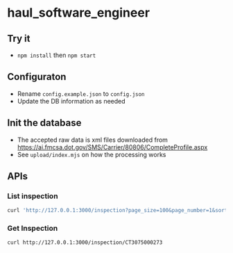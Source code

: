 # haul_software_engineer

## Try it
- `npm install` then `npm start`

## Configuraton
- Rename `config.example.json` to `config.json` 
- Update the DB information as needed

## Init the database
- The accepted raw data is xml files downloaded from https://ai.fmcsa.dot.gov/SMS/Carrier/80806/CompleteProfile.aspx
- See `upload/index.mjs` on how the processing works

## APIs

### List inspection
```sh
curl 'http://127.0.0.1:3000/inspection?page_size=100&page_number=1&sort_by=date&sort_order=asc&basic=Unsafe Driving'
```

### Get Inspection

```sh
curl http://127.0.0.1:3000/inspection/CT3075000273
```
